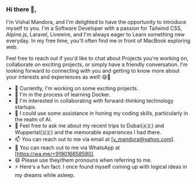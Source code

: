 ### Hi there 👋,
I'm Vishal Mandora, and I'm delighted to have the opportunity to introduce myself to you. I'm a Software Developer with a passion for Tailwind CSS, Alpine.js, Laravel, Livewire, and I'm always eager to Learn something new everyday. In my free time, you'll often find me in front of MacBook exploring web.

Feel free to reach out if you'd like to chat about Projects you're working on, collaborate on exciting projects, or simply have a friendly conversation. I'm looking forward to connecting with you and getting to know more about your interests and experiences as well! 😄🌟


<!-- 
**vishalmandora/vishalmandora** is a ✨ _special_ ✨ repository because its `README.md` (this file) appears on your GitHub profile.

Here are some ideas to get you started:
-->

- 🔭 Currently, I'm working on some exciting projects.
- 🌱 I'm in the process of learning Docker.
- 👯 I'm interested in collaborating with forward-thinking technology startups.
- 🤔 I could use some assistance in honing my coding skills, particularly in the realm of AI.
- 💬 Feel free to ask me about my recent trips to Dubai(🇦🇪) and Wuppertal(🇩🇪) and the memorable experiences I had there.
- 📫 You can reach out to me via email at [v_mandora@yahoo.com].
- 📱 You can reach out to me via WhatsApp at [https://wa.me/+919016658590].
- 😄 Please use they/them pronouns when referring to me.
- ⚡ Here's a fun fact: I once found myself coming up with logical ideas in my dreams while asleep.

